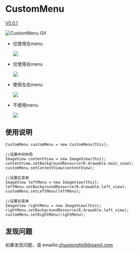 # CustomMenu

[V0.0.1](https://github.com/flyfei/CustomMenu/archive/V0.0.1.zip)

![CustomMenu Gif](https://github.com/flyfei/CustomMenu/blob/master/resources/custom_menu.gif)


* 仅使用左menu

  ![](https://github.com/flyfei/CustomMenu/blob/develop/resources/only_left_menu.gif)

* 仅使用右menu

  ![](https://github.com/flyfei/CustomMenu/blob/develop/resources/only_right_menu.gif)

* 使用左右menu

  ![](https://github.com/flyfei/CustomMenu/blob/develop/resources/double_menu.gif)

* 不使用menu

  ![](https://github.com/flyfei/CustomMenu/blob/develop/resources/no_menu.gif)


## 使用说明


```
CustomMenu customMenu = new CustomMenu(this);

//设置中间布局
ImageView contentView = new ImageView(this);
contentView.setBackgroundResource(R.drawable.main_view);
customMenu.setContentView(contentView);

//设置左菜单
ImageView leftMenu = new ImageView(this);
leftMenu.setBackgroundResource(R.drawable.left_view);
customMenu.setLeftMenu(leftMenu);

//设置右菜单
ImageView rightMenu = new ImageView(this);
rightMenu.setBackgroundResource(R.drawable.left_view);
customMenu.setRightMenu(rightMenu);
```

## 发现问题

如果发现问题，请 emailto:zhaotengfei9@gamil.com
